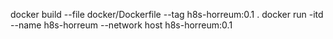 docker build --file docker/Dockerfile --tag h8s-horreum:0.1 .
docker run -itd --name h8s-horreum --network host h8s-horreum:0.1